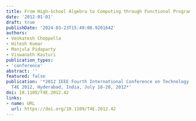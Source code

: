 ```yaml
---
title: From High-School Algebra to Computing through Functional Programming
date: '2012-01-01'
draft: true
publishDate: '2024-03-23T15:49:08.920164Z'
authors:
- Venkatesh Choppella
- Hitesh Kumar
- Manjula Pidaparty
- Viswanath Kasturi
publication_types:
- 'conference'
abstract: ''
featured: false
publication: '*2012 IEEE Fourth International Conference on Technology for Education,
  T4E 2012, Hyderabad, India, July 18-20, 2012*'
doi: 10.1109/T4E.2012.42
links:
- name: URL
  url: https://doi.org/10.1109/T4E.2012.42
---
```


